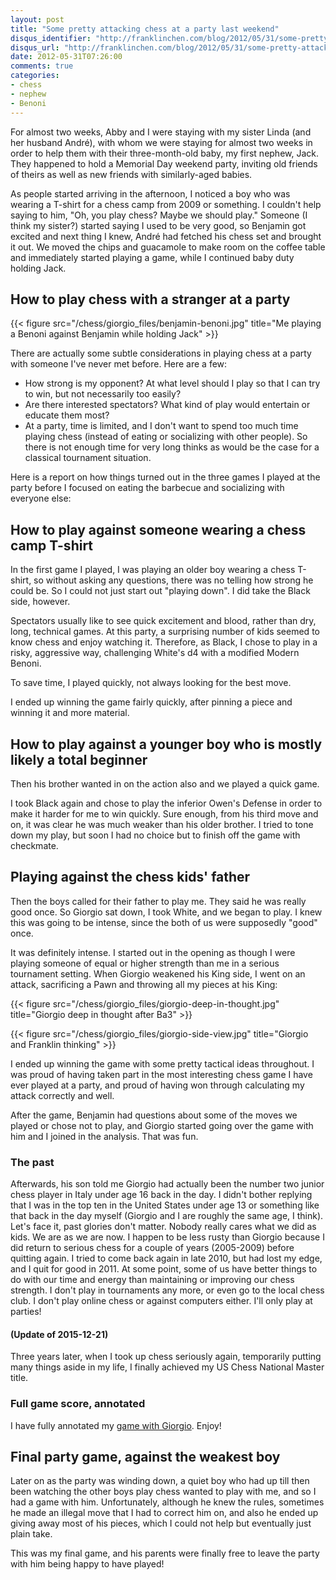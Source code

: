 ```yaml
---
layout: post
title: "Some pretty attacking chess at a party last weekend"
disqus_identifier: "http://franklinchen.com/blog/2012/05/31/some-pretty-attacking-chess-at-a-party-last-weekend/"
disqus_url: "http://franklinchen.com/blog/2012/05/31/some-pretty-attacking-chess-at-a-party-last-weekend/"
date: 2012-05-31T07:26:00
comments: true
categories:
- chess
- nephew
- Benoni
---
```

For almost two weeks, Abby and I were staying with my sister Linda (and her husband André), with whom we were staying for almost two weeks in order to help them with their three-month-old baby, my first nephew, Jack. They happened to hold a Memorial Day weekend party, inviting old friends of theirs as well as new friends with similarly-aged babies.

As people started arriving in the afternoon, I noticed a boy who was wearing a T-shirt for a chess camp from 2009 or something. I couldn't help saying to him, "Oh, you play chess? Maybe we should play." Someone (I think my sister?) started saying I used to be very good, so Benjamin got excited and next thing I knew, André had fetched his chess set and brought it out. We moved the chips and guacamole to make room on the coffee table and immediately started playing a game, while I continued baby duty holding Jack.

## How to play chess with a stranger at a party

{{< figure src="/chess/giorgio_files/benjamin-benoni.jpg" title="Me playing a Benoni against Benjamin while holding Jack" >}}

There are actually some subtle considerations in playing chess at a party with someone I've never met before. Here are a few:

- How strong is my opponent? At what level should I play so that I can try to win, but not necessarily too easily?
- Are there interested spectators? What kind of play would entertain or educate them most?
- At a party, time is limited, and I don't want to spend too much time playing chess (instead of eating or socializing with other people). So there is not enough time for very long thinks as would be the case for a classical tournament situation.

Here is a report on how things turned out in the three games I played at the party before I focused on eating the barbecue and socializing with everyone else:

<!--more-->

## How to play against someone wearing a chess camp T-shirt

In the first game I played, I was playing an older boy wearing a chess T-shirt, so without asking any questions, there was no telling how strong he could be. So I could not just start out "playing down". I did take the Black side, however.

Spectators usually like to see quick excitement and blood, rather than dry, long, technical games. At this party, a surprising number of kids seemed to know chess and enjoy watching it. Therefore, as Black, I chose to play in a risky, aggressive way, challenging White's d4 with a modified Modern Benoni.

To save time, I played quickly, not always looking for the best move.

I ended up winning the game fairly quickly, after pinning a piece and winning it and more material.

## How to play against a younger boy who is mostly likely a total beginner

Then his brother wanted in on the action also and we played a quick game.

I took Black again and chose to play the inferior Owen's Defense in order to make it harder for me to win quickly. Sure enough, from his third move and on, it was clear he was much weaker than his older brother. I tried to tone down my play, but soon I had no choice but to finish off the game with checkmate.

## Playing against the chess kids' father

Then the boys called for their father to play me. They said he was really good once. So Giorgio sat down, I took White, and we began to play. I knew this was going to be intense, since the both of us were supposedly "good" once.

It was definitely intense. I started out in the opening as though I were playing someone of equal or higher strength than me in a serious tournament setting. When Giorgio weakened his King side, I went on an attack, sacrificing a Pawn and throwing all my pieces at his King:

{{< figure src="/chess/giorgio_files/giorgio-deep-in-thought.jpg" title="Giorgio deep in thought after Ba3" >}}

{{< figure src="/chess/giorgio_files/giorgio-side-view.jpg" title="Giorgio and Franklin thinking" >}}

I ended up winning the game with some pretty tactical ideas throughout. I was proud of having taken part in the most interesting chess game I have ever played at a party, and proud of having won through calculating my attack correctly and well.

After the game, Benjamin had questions about some of the moves we played or chose not to play, and Giorgio started going over the game with him and I joined in the analysis. That was fun.

### The past

Afterwards, his son told me Giorgio had actually been the number two junior chess player in Italy under age 16 back in the day. I didn't bother replying that I was in the top ten in the United States under age 13 or something like that back in the day myself (Giorgio and I are roughly the same age, I think). Let's face it, past glories don't matter. Nobody really cares what we did as kids. We are as we are now. I happen to be less rusty than Giorgio because I did return to serious chess for a couple of years (2005-2009) before quitting again. I tried to come back again in late 2010, but had lost my edge, and I quit for good in 2011. At some point, some of us have better things to do with our time and energy than maintaining or improving our chess strength. I don't play in tournaments any more, or even go to the local chess club. I don't play online chess or against computers either. I'll only play at parties!

#### (Update of 2015-12-21)

Three years later, when I took up chess seriously again, temporarily
putting many things aside in my life, I finally achieved my US Chess
National Master title.

### Full game score, annotated

I have fully annotated my [game with Giorgio](/chess/giorgio.htm). Enjoy!

## Final party game, against the weakest boy

Later on as the party was winding down, a quiet boy who had up till then been watching the other boys play chess wanted to play with me, and so I had a game with him. Unfortunately, although he knew the rules, sometimes he made an illegal move that I had to correct him on, and also he ended up giving away most of his pieces, which I could not help but eventually just plain take.

This was my final game, and his parents were finally free to leave the party with him being happy to have played!

